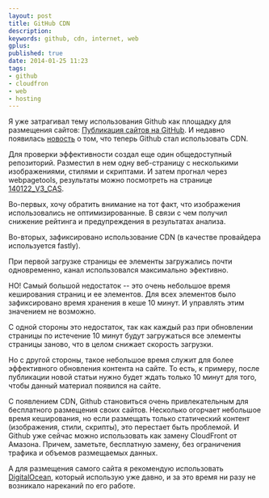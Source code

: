 ```yaml
---
layout: post
title: GitHub CDN
description: 
keywords: github, cdn, internet, web
gplus: 
published: true
date: 2014-01-25 11:23
tags:
- github
- cloudfron
- web
- hosting
---
```


Я уже затрагивал тему использования Github как площадку для размещения сайтов: [Публикация сайтов на GitHub](http://www.juev.ru/2012/06/08/github/ "Публикация сайтов на GitHub"). И недавно появилась [новость](https://github.com/blog/1715-faster-more-awesome-github-pages) о том, что теперь Github стал использовать CDN.

Для проверки эффективности создал еще один общедоступный репозиторий. Разместил в нем одну веб-страницу с несколькими изображениями, стилями и скриптами. И затем прогнал через webpagetools, результаты можно посмотреть на странице [140122_V3_CAS](http://www.webpagetest.org/result/140122_V3_CAS/).

Во-первых, хочу обратить внимание на тот факт, что изображения использовались не оптимизированные. В связи с чем получил снижение рейтинга и предупреждения в результатах анализа.

Во-вторых, зафиксировано использование CDN (в качестве провайдера используется fastly).

При первой загрузке страницы ее элементы загружались почти одновременно, канал использовался максимально эфективно.

НО! Самый большой недостаток -- это очень небольшое время кеширования страниц и ее элементов. Для всех элементов было зафиксировано время хранения в кеше 10 минут. И управлять этим значением не возможно.

С одной стороны это недостаток, так как каждый раз при обновлении страницы по истечение 10 минут будут загружаться все элементы страницы заново, что в целом снижает скорость загрузки. 

Но с другой стороны, такое небольшое время служит для более эффективного обновления контента на сайте. То есть, к примеру, после публикации новой статьи нужно будет ждать только 10 минут для того, чтобы данный материал появился на сайте.

С появлением CDN, Github становиться очень привлекательным для бесплатного размещения своих сайтов. Несколько огорчает небольшое время кеширования, но если размещать только статический контент (изображения, стили, скрипты), это перестает быть проблемой. И Github уже сейчас можно использовать как замену CloudFront от Амазона. Причем, заметьте, бесплатную замену, без ограничения трафика и объемов размещаемых данных.

А для размещения самого сайта я рекомендую использовать [DigitalOcean](https://www.digitalocean.com/?refcode=c5cb9e6574a7 "DigitalOcean VPS hoster"), который использую уже давно, и за это время ни разу не возникало нареканий по его работе.
